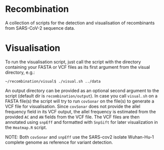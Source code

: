 # Recombination
A collection of scripts for the detection and visualisation of recombinants from SARS-CoV-2 sequence data.

# Visualisation
To run the visualisation script, just call the script with the directory containing your FASTA or VCF files as its first argument from the visual directory, e.g.: 
```
~/recombination/visual$ ./visual.sh ../data
```

An output directory can be provided as an optional second argument to the script (default dir is `recombination/output`).
In case you call `visual.sh` on a FASTA file(s) the script will try to run `covSonar` on the file(s) to generate a VCF file for visualisation.
Since `covSonar` does not provide the allel frequency field in its VCF output, the allel frequency is estimated from the provided `AC` and `AN` fields from the VCF file. 
The VCF files are then annotated using `snpEff` and formatted with `SnpSift` for later visualization in the `Heatmap.R` script.

NOTE: Both `covSonar` and `snpEff` use the SARS-cov2 isolate Wuhan-Hu-1 complete genome as reference for variant detection.